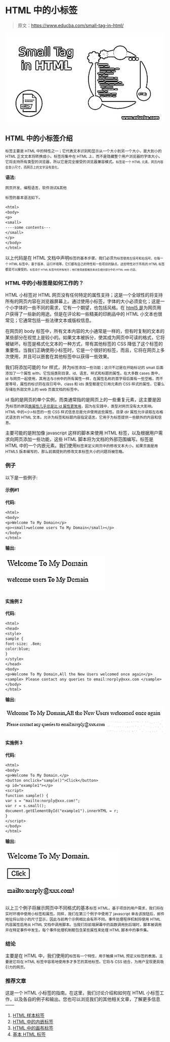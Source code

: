 # HTML 中的小标签

> 原文：<https://www.educba.com/small-tag-in-html/>

![Small Tag in HTML](img/be17d4043842f564f31d5a3ba0dcda68.png)



## HTML 中的小标签介绍

<small>标签主要是 HTML 中的特性之一；它代表文本识别和显示从一个大小到另一个大小，是大到小的 HTML 正文文本将转换成小。标签将集中在 HTML 上，而不是隐藏整个用户浏览器的字体大小。它将支持所有类型的浏览器，所以它是完全接受的浏览器兼容模式。<small>标签是一个 HTML 元素，网页内容会变小尺寸，而网页上的文字没有变化。</small></small>

**语法:**

<small>网页开发、编程语言、软件测试&其他</small>

<small>标签的基本语法如下。</small>

```
<html>
<body>
<p>
<small>
----some contents---
</small>
</p>
</body>
</html>
```

以上代码是在 HTML 文档中声明<small>标签的基本步骤。我们必须为<small>标签使用左括号和右括号。在每一个 HTML 标签中，基于版本、运行环境等，它们都有自己的特性和一些项目的缺点。这些特性对于所有的 HTML 标签都是可以接受的。<small>标签用于 HTML 标签中的所有地方；他们使用嵌套概念来派生细分部分中的 HTML web 内容。</small></small></small>

### HTML 中的小标签是如何工作的？

HTML 小标签对 HTML 网页没有任何特定的属性支持；这是一个全球性的将支持所有的网页内容在浏览器屏幕上。通过使用小标签，字体的大小必须变化；这是一个小字体的一些不同的需求，它有一个期望，也包括风格。在 [html5 是](https://www.educba.com/what-is-html5/)为网页用户获得了一些新的用途。但是在评论和一些精美的印刷品中的 HTML 小文本也很常见；它通常包括一些法律文本或版权信息。

在网页的 body 标签中，所有文本内容的大小通常是一样的，但有时复制的文本的某些部分在视觉上是较小的。如果文本被拆分，使其成为网页中可读的格式，它将被破坏。标签是格式化文本的一种方式，带有其他标签的 CSS 降低了这个标签的重要性。当我们正确使用小标签时，它是一个很好的标签，而且，它将在网页上多次使用，并且可以嵌套在其他标签中以获得一些效果。

我们将添加可能的 for 样式，并为<small>标签添加一些功能；这只不过是在开始标记的 small 后面添加了一个属性 with。它包括类别目录、id、语言、样式和标题的属性。在大多数 cases 类中，id 与网页一起使用，其用法与<small id="”" sample="">示例</small>中的所有属性一样，在属性名称的首字母后面有一些空格，而不是等号，属性的标识符在双引号中。class 和 ids 类型都是它引用元素的 CSS 样式的属性，它要么存储在外部文件上的 web 页面文档的标签中。</small>

id 指的是网页的单个实例，而类通常指的是网页上的一些重复元素，这主要是因为<small>标签的原因[类属性几乎总是比 id 属性更常用](https://www.educba.com/python-class-attributes/)，因为在实践中，类型对网页没有太大影响。HTML 中的<小>标签的一些 CSS 样式信息总是允许使用这些属性。目录 dir 属性允许读取左右格式语言的 HTML 文本。允许为标签和标题内容指定语言。它用于为标签提供一些额外的内容和信息。</small>

主要可能的是附加像 javascript 这样的脚本来使用 HTML 标签，以及根据用户需求向网页添加一些功能，这些 HTML 脚本将为文档的外部范围编写。标签是 HTML 中的一个内嵌元素。我们使用<small>标签来定义网页中的修改文本大小。如果页面是用 HTML5 版本编写的，那么前面提到的修改文本标签大小的问题将被忽略。</small>

### 例子

以下是一些例子:

#### 示例#1

**代码:**

```
<html>
<body>
<p>Welcome To My Domain</p>
<p><small>welcome users To My Domain</small></p>
</body>
</html>
```

**输出:**

![Output1](img/64823d8e5a8b2931b249d99202165391.png)



#### 实施例 2

**代码:**

```
<html>
<head>
<style>
sample {
font-size: .8em;
color:blue;
}
</style>
</head>
<body>
<p>Welcome To My Domain,All the New Users welcomed once again</p>
<sample> Please contact any queries to email:norply@xxx.com </sample>
</body>
</html>
```

**输出:**

![small tag html - example2](img/469adc9b5be05c6c093e06977c1a8222.png)



#### 实施例 3

**代码:**

```
<html>
<body>
<p>Welcome To My Domain.</p>
<button onclick="sample()">Click</button>
<p id="example1"></p>
<script>
function sample() {
var s = "mailto:norply@xxx.com!";
var r = s.small();
document.getElementById("example1").innerHTML = r;
}
</script>
</body>
</html>
```

**输出:**

![small tag html - example3](img/83fa7a4ba0b0a971eed0f467b995a64b.png)



以上三个例子将展示网页中不同格式的基本<small>标签 HTML。基于项目的用户需求，我们将在实时环境中使用小标签和属性。同样，我们在第三个例子中使用了 javascript 单击该按钮后，邮件地址将以较小的尺寸显示，因此与前两个示例相比会有所不同。事件处理程序机制将使用 HTML 内容属性启用从 HTML 文档中调用脚本。当我们将前端屏幕中的函数调用到后端时，脚本被调用并在特定事件中发生。每个事件处理机制都包含某些属性来处理 HTML 脚本中的事件集。</small>

### 结论

主要是在 HTML 中，我们使用的<small>标签有一个特性，用于触摸 HTML 预定义标签的表面。主要是它将在 HTML 标签中容易地使用多才多艺的其他标签。它将与 CSS 结合，为用户呈现更具吸引力的网页。</small>

### 推荐文章

这是一个 HTML 小标签的指南。在这里，我们讨论介绍和如何在 HTML 小标签工作，以及各自的例子和输出。您也可以浏览我们的其他相关文章，了解更多信息——

1.  [HTML 样本标签](https://www.educba.com/html-samp-tag/)
2.  [HTML 中的内嵌标签](https://www.educba.com/inline-tags-in-html/)
3.  [HTML 中的画布标签](https://www.educba.com/canvas-tag-in-html/)
4.  [基本 HTML 标签](https://www.educba.com/basic-html-tags/)





